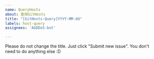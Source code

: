 ```yaml
---
name: QueryHosts
about: 查询GitHosts
title: "[GitHosts-Query]YYYY-MM-dd"
labels: host-query
assignees: 'AGDDoS-bot'

---
```


<!--
+ 建议在查询之前看看是否已经存在日期靠近的host，直接使用即可
+ 建议标题为`[GitHosts-Query]YYYY-MM-dd`，比如`[GitHosts-Query]2022-01-01`
-->

Please do not change the title. Just click "Submit new issue". You don't need to do anything else :D
